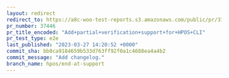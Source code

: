 ```yaml
---
layout: redirect
redirect_to: https://a8c-woo-test-reports.s3.amazonaws.com/public/pr/37446/e2e/index.html
pr_number: 37446
pr_title_encoded: "Add+partial+verification+support+for+HPOS+CLI"
pr_test_type: e2e
last_published: "2023-03-27 14:20:52 +0000"
commit_sha: bb0ca9184659b533d763ff92f0a1c4688ea4a4b2
commit_message: "Add changelog."
branch_name: hpos/end-at-support
---
```

